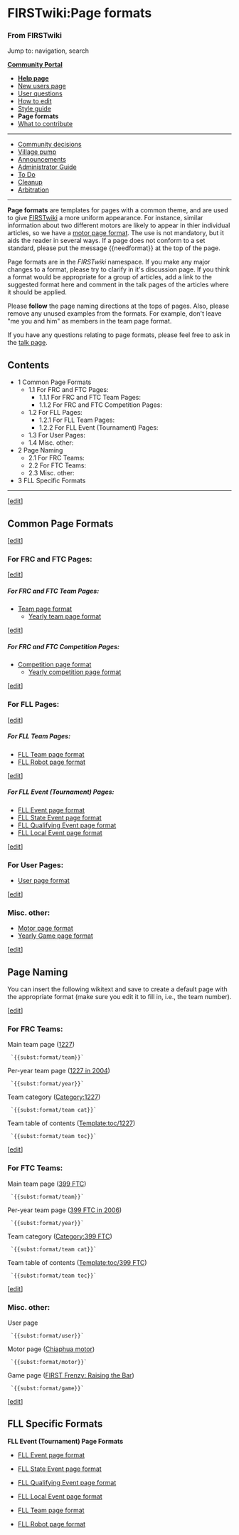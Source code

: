 

# FIRSTwiki:Page formats

### From FIRSTwiki

Jump to: navigation, search

**[Community Portal](/index.php/FIRSTwiki:Community_portal "FIRSTwiki:Community portal" )**

  * **[Help page](/index.php/FIRSTwiki:Help "FIRSTwiki:Help" )**
  * [New users page](/index.php/FIRSTwiki:New_users_page "FIRSTwiki:New users page" )
  * [User questions](/index.php/FIRSTwiki:User_questions "FIRSTwiki:User questions" )
  * [How to edit](/index.php/FIRSTwiki:How_does_one_edit_a_page "FIRSTwiki:How does one edit a page" )
  * [Style guide](/index.php/FIRSTwiki:Style_guide "FIRSTwiki:Style guide" )
  * **Page formats**
  * [What to contribute](/index.php/FIRSTwiki:What_to_contribute "FIRSTwiki:What to contribute" )

* * *

  * [Community decisions](/index.php/FIRSTwiki:Community_decisions "FIRSTwiki:Community decisions" )
  * [Village pump](/index.php/FIRSTwiki:Village_pump "FIRSTwiki:Village pump" )
  * [Announcements](/index.php/FIRSTwiki:Announcements "FIRSTwiki:Announcements" )
  * [Administrator Guide](/index.php/FIRSTwiki:Guide_for_administrators "FIRSTwiki:Guide for administrators" )
  * [To Do](/index.php/FIRSTwiki:To_Do "FIRSTwiki:To Do" )
  * [Cleanup](/index.php/FIRSTwiki:Cleanup "FIRSTwiki:Cleanup" )
  * [Arbitration](/index.php/FIRSTwiki:Arbitration "FIRSTwiki:Arbitration" )  
---  
  
**Page formats** are templates for pages with a common theme, and are used to give [FIRSTwiki](/index.php/FIRSTwiki "FIRSTwiki" ) a more uniform appearance. For instance, similar information about two different motors are likely to appear in thier individual articles, so we have a [motor page format](/index.php/FIRSTwiki:Motor_page_format "FIRSTwiki:Motor page format" ). The use is not mandatory, but it aids the reader in several ways. If a page does not conform to a set standard, please put the message {{needformat}} at the top of the page. 

Page formats are in the _FIRSTwiki_ namespace. If you make any major changes
to a format, please try to clarify in it's discussion page. If you think a
format would be appropriate for a group of articles, add a link to the
suggested format here and comment in the talk pages of the articles where it
should be applied.

Please **follow** the page naming directions at the tops of pages. Also,
please remove any unused examples from the formats. For example, don't leave
"me you and him" as members in the team page format.

If you have any questions relating to page formats, please feel free to ask in
the [talk page](/index.php/FIRSTwiki_talk:Page_formats "FIRSTwiki talk:Page
formats" ).

## Contents

  * 1 Common Page Formats
    * 1.1 For FRC and FTC Pages:
      * 1.1.1 For FRC and FTC Team Pages:
      * 1.1.2 For FRC and FTC Competition Pages:
    * 1.2 For FLL Pages:
      * 1.2.1 For FLL Team Pages:
      * 1.2.2 For FLL Event (Tournament) Pages:
    * 1.3 For User Pages:
    * 1.4 Misc. other:
  * 2 Page Naming
    * 2.1 For FRC Teams:
    * 2.2 For FTC Teams:
    * 2.3 Misc. other:
  * 3 FLL Specific Formats  
---  
  
[[edit](/index.php?title=FIRSTwiki:Page_formats&action=edit&section=1 "Edit
section: Common Page Formats" )]

##  Common Page Formats

[[edit](/index.php?title=FIRSTwiki:Page_formats&action=edit&section=2 "Edit
section: For FRC and FTC Pages:" )]

###  For FRC and FTC Pages:

[[edit](/index.php?title=FIRSTwiki:Page_formats&action=edit&section=3 "Edit
section: For FRC and FTC Team Pages:" )]

#####  For FRC and FTC Team Pages:

  * [Team page format](/index.php/FIRSTwiki:Team_page_format "FIRSTwiki:Team page format" )
    * [Yearly team page format](/index.php/FIRSTwiki:Yearly_team_page_format "FIRSTwiki:Yearly team page format" )

[[edit](/index.php?title=FIRSTwiki:Page_formats&action=edit&section=4 "Edit
section: For FRC and FTC Competition Pages:" )]

#####  For FRC and FTC Competition Pages:

  * [Competition page format](/index.php/FIRSTwiki:Competition_page_format "FIRSTwiki:Competition page format" )
    * [Yearly competition page format](/index.php/FIRSTwiki:Yearly_competition_page_format "FIRSTwiki:Yearly competition page format" )

  

[[edit](/index.php?title=FIRSTwiki:Page_formats&action=edit&section=5 "Edit
section: For FLL Pages:" )]

###  For FLL Pages:

[[edit](/index.php?title=FIRSTwiki:Page_formats&action=edit&section=6 "Edit
section: For FLL Team Pages:" )]

#####  For FLL Team Pages:

  * [FLL Team page format](/index.php/FIRSTwiki:FIRST_LEGO_league_team_page_format "FIRSTwiki:FIRST LEGO league team page format" )
  * [FLL Robot page format](/index.php/FIRSTwiki:FIRST_LEGO_league_robot_page_format "FIRSTwiki:FIRST LEGO league robot page format" )

[[edit](/index.php?title=FIRSTwiki:Page_formats&action=edit&section=7 "Edit
section: For FLL Event \(Tournament\) Pages:" )]

#####  For FLL Event (Tournament) Pages:

  * [FLL Event page format](/index.php/FIRSTwiki:FIRST_LEGO_league_event_page_format "FIRSTwiki:FIRST LEGO league event page format" )
  * [FLL State Event page format](/index.php/FIRSTwiki:FIRST_LEGO_league_state_tournament_page_format "FIRSTwiki:FIRST LEGO league state tournament page format" )
  * [FLL Qualifying Event page format](/index.php/FIRSTwiki:FIRST_LEGO_league_qualifying_tournament_page_format "FIRSTwiki:FIRST LEGO league qualifying tournament page format" )
  * [FLL Local Event page format](/index.php/FIRSTwiki:FIRST_LEGO_league_local_tournament_page_format "FIRSTwiki:FIRST LEGO league local tournament page format" )

  

[[edit](/index.php?title=FIRSTwiki:Page_formats&action=edit&section=8 "Edit
section: For User Pages:" )]

###  For User Pages:

  * [User page format](/index.php/FIRSTwiki:User_page_format "FIRSTwiki:User page format" )

  

[[edit](/index.php?title=FIRSTwiki:Page_formats&action=edit&section=9 "Edit
section: Misc. other:" )]

###  Misc. other:

  * [Motor page format](/index.php/FIRSTwiki:Motor_page_format "FIRSTwiki:Motor page format" )
  * [Yearly Game page format](/index.php/FIRSTwiki:Yearly_Game_page_format "FIRSTwiki:Yearly Game page format" )

[[edit](/index.php?title=FIRSTwiki:Page_formats&action=edit&section=10 "Edit
section: Page Naming" )]

##  Page Naming

You can insert the following wikitext and save to create a default page with
the appropriate format (make sure you edit it to fill in, i.e., the team
number).

[[edit](/index.php?title=FIRSTwiki:Page_formats&action=edit&section=11 "Edit
section: For FRC Teams:" )]

### For FRC Teams:

Main team page ([1227](/index.php/1227 "1227" ))

     `{{subst:format/team}}`
Per-year team page ([1227 in 2004](/index.php/1227_in_2004 "1227 in 2004" ))

     `{{subst:format/year}}`
Team category ([Category:1227](/index.php/Category:1227 "Category:1227" ))

     `{{subst:format/team cat}}`
Team table of contents ([Template:toc/1227](/index.php/Template:Toc/1227
"Template:Toc/1227" ))

     `{{subst:format/team toc}}`

[[edit](/index.php?title=FIRSTwiki:Page_formats&action=edit&section=12 "Edit
section: For FTC Teams:" )]

### For FTC Teams:

Main team page ([399 FTC](/index.php/399_FTC "399 FTC" ))

     `{{subst:format/team}}`
Per-year team page ([399 FTC in 2006](/index.php/399_FTC_in_2006 "399 FTC in
2006" ))

     `{{subst:format/year}}`
Team category ([Category:399 FTC](/index.php/Category:399_FTC "Category:399
FTC" ))

     `{{subst:format/team cat}}`
Team table of contents ([Template:toc/399 FTC](/index.php/Template:Toc/399_FTC
"Template:Toc/399 FTC" ))

     `{{subst:format/team toc}}`

[[edit](/index.php?title=FIRSTwiki:Page_formats&action=edit&section=13 "Edit
section: Misc. other:" )]

### Misc. other:

User page

     `{{subst:format/user}}`
Motor page ([Chiaphua motor](/index.php/Chiaphua_motor "Chiaphua motor" ))

     `{{subst:format/motor}}`
Game page ([FIRST Frenzy: Raising the
Bar](/index.php/FIRST_Frenzy:_Raising_the_Bar "FIRST Frenzy: Raising the Bar"
))

     `{{subst:format/game}}`

[[edit](/index.php?title=FIRSTwiki:Page_formats&action=edit&section=14 "Edit
section: FLL Specific Formats" )]

##  FLL Specific Formats

**FLL Event (Tournament) Page Formats**

    

  * [FLL Event page format](/index.php/FIRSTwiki:FIRST_LEGO_league_event_page_format "FIRSTwiki:FIRST LEGO league event page format" )
  * [FLL State Event page format](/index.php/FIRSTwiki:FIRST_LEGO_league_state_tournament_page_format "FIRSTwiki:FIRST LEGO league state tournament page format" )
  * [FLL Qualifying Event page format](/index.php/FIRSTwiki:FIRST_LEGO_league_qualifying_tournament_page_format "FIRSTwiki:FIRST LEGO league qualifying tournament page format" )
  * [FLL Local Event page format](/index.php/FIRSTwiki:FIRST_LEGO_league_local_tournament_page_format "FIRSTwiki:FIRST LEGO league local tournament page format" )

  * [FLL Team page format](/index.php/FIRSTwiki:FIRST_LEGO_league_team_page_format "FIRSTwiki:FIRST LEGO league team page format" )
  * [FLL Robot page format](/index.php/FIRSTwiki:FIRST_LEGO_league_robot_page_format "FIRSTwiki:FIRST LEGO league robot page format" )

